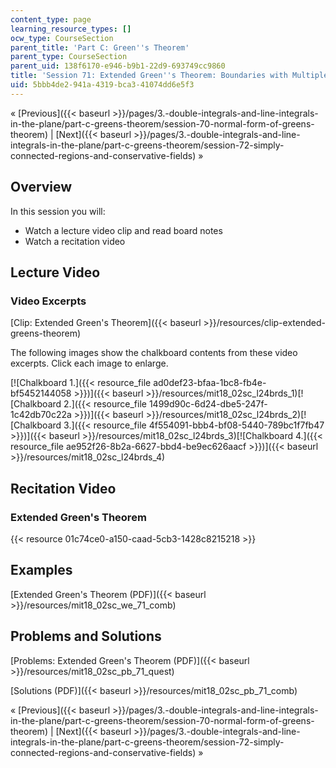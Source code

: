 ```yaml
---
content_type: page
learning_resource_types: []
ocw_type: CourseSection
parent_title: 'Part C: Green''s Theorem'
parent_type: CourseSection
parent_uid: 138f6170-e946-b9b1-22d9-693749cc9860
title: 'Session 71: Extended Green''s Theorem: Boundaries with Multiple Pieces'
uid: 5bbb4de2-941a-4319-bca3-41074dd6e5f3
---
```


« [Previous]({{< baseurl >}}/pages/3.-double-integrals-and-line-integrals-in-the-plane/part-c-greens-theorem/session-70-normal-form-of-greens-theorem) | [Next]({{< baseurl >}}/pages/3.-double-integrals-and-line-integrals-in-the-plane/part-c-greens-theorem/session-72-simply-connected-regions-and-conservative-fields) »

Overview
--------

In this session you will:

*   Watch a lecture video clip and read board notes
*   Watch a recitation video

Lecture Video
-------------

### Video Excerpts

[Clip: Extended Green's Theorem]({{< baseurl >}}/resources/clip-extended-greens-theorem)

The following images show the chalkboard contents from these video excerpts. Click each image to enlarge.

[![Chalkboard 1.]({{< resource_file ad0def23-bfaa-1bc8-fb4e-bf5452144058 >}})]({{< baseurl >}}/resources/mit18_02sc_l24brds_1)[![Chalkboard 2.]({{< resource_file 1499d90c-6d24-dbe5-247f-1c42db70c22a >}})]({{< baseurl >}}/resources/mit18_02sc_l24brds_2)[![Chalkboard 3.]({{< resource_file 4f554091-bbb4-bf08-5440-789bc1f7fb47 >}})]({{< baseurl >}}/resources/mit18_02sc_l24brds_3)[![Chalkboard 4.]({{< resource_file ae952f26-8b2a-6627-bbd4-be9ec626aacf >}})]({{< baseurl >}}/resources/mit18_02sc_l24brds_4)

Recitation Video
----------------

### Extended Green's Theorem

{{< resource 01c74ce0-a150-caad-5cb3-1428c8215218 >}}

Examples
--------

[Extended Green's Theorem (PDF)]({{< baseurl >}}/resources/mit18_02sc_we_71_comb)

Problems and Solutions
----------------------

[Problems: Extended Green's Theorem (PDF)]({{< baseurl >}}/resources/mit18_02sc_pb_71_quest)

[Solutions (PDF)]({{< baseurl >}}/resources/mit18_02sc_pb_71_comb)

« [Previous]({{< baseurl >}}/pages/3.-double-integrals-and-line-integrals-in-the-plane/part-c-greens-theorem/session-70-normal-form-of-greens-theorem) | [Next]({{< baseurl >}}/pages/3.-double-integrals-and-line-integrals-in-the-plane/part-c-greens-theorem/session-72-simply-connected-regions-and-conservative-fields) »